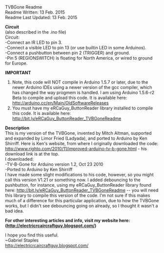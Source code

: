 TVBGone Readme  
Readme Written: 13 Feb. 2015  
Readme Last Updated: 13 Feb. 2015  

**Circuit**  
(also described in the .ino file)  
Circuit:  
-Connect an IR LED to pin 3.  
-Connect a visible LED to pin 13 (or use builtin LED in some Arduinos).  
-Connect a pushbutton between pin 2 (TRIGGER) and ground.  
-Pin 5 (REGIONSWITCH) is floating for North America, or wired to ground for Europe.  

**IMPORTANT**  
1. Note, this code will NOT compile in Arduino 1.5.7 or later, due to the newer Arduino IDEs using a newer version of the gcc compiler, which has changed the way progmem is handled. I am using Arduino 1.5.6-r2 Beta to compile and upload this code. It is available here: http://arduino.cc/en/Main/OldSoftwareReleases  
2. You must have my eRCaGuy_ButtonReader library installed to compile this code. It is available here: http://bit.ly/eRCaGuy_ButtonReader_TVBGoneReadme  
 
**Description**  
This is my version of the TVBGone, invented by Mitch Altman, supported and expanded by Limor Fried (Ladyada), and ported to Arduino by Ken Shirriff.
Here is Ken's website, from where I originally downloaded the code: http://www.righto.com/2010/11/improved-arduino-tv-b-gone.html - his download link is at the top.  
I downloaded:  
-TV-B-Gone for Arduino version 1.2, Oct 23 2010  
-Ported to Arduino by Ken Shirriff  
I have made some slight modifications to his code, however, so you might call this version V1.21 or something now. I added debouncing to the pushbutton, for instance, using my eRCaGuy_ButtonReader library found here: http://bit.ly/eRCaGuy_ButtonReader_TVBGoneReadme -- you will need this library to compile this version of the code. I'm not sure if this makes much of a difference for this particular application, due to how the TVBGone works, but I didn't see debouncing going on already, so I thought it wasn't a bad idea.  

**For other interesting articles and info, visit my website here: (http://electricrcaircraftguy.blogspot.com/)**  

I hope you find this useful.  
~Gabriel Staples  
http://electricrcaircraftguy.blogspot.com/  